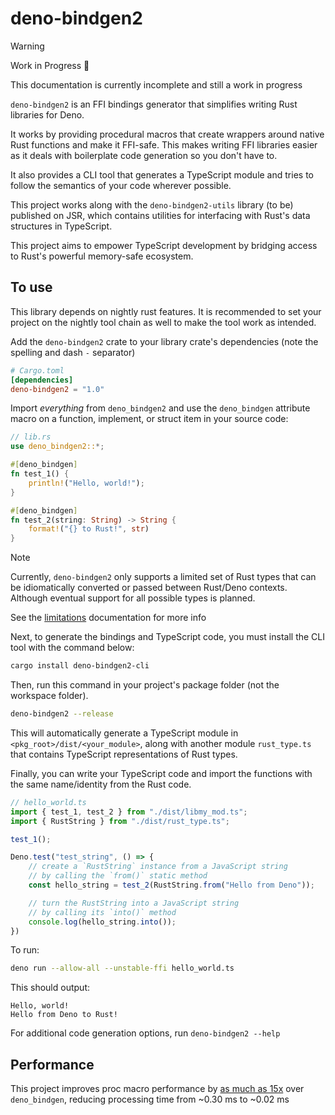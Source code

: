 # deno-bindgen2

> [!WARNING]
> Work in Progress 🚧
>
> This documentation is currently incomplete and still a work in progress

`deno-bindgen2` is an FFI bindings generator that simplifies writing Rust libraries for Deno.

It works by providing procedural macros that create wrappers around native Rust functions and make it FFI-safe. This makes writing FFI libraries easier as it deals with boilerplate code generation so you don't have to.

It also provides a CLI tool that generates a TypeScript module and tries to follow the semantics of your code wherever possible.

This project works along with the `deno-bindgen2-utils` library (to be) published on JSR, which contains utilities for interfacing with Rust's data structures in TypeScript.

This project aims to empower TypeScript development by bridging access to Rust's powerful memory-safe ecosystem.

## To use

This library depends on nightly rust features. It is recommended to set your project on the nightly tool chain as well to make the tool work as intended.

Add the `deno-bindgen2` crate to your library crate's dependencies (note the spelling and dash `-` separator)

```toml
# Cargo.toml
[dependencies]
deno-bindgen2 = "1.0"
```

Import *everything* from `deno_bindgen2` and use the `deno_bindgen` attribute macro on a function, implement, or struct item in your source code:

```rust
// lib.rs
use deno_bindgen2::*;

#[deno_bindgen]
fn test_1() {
    println!("Hello, world!");
}

#[deno_bindgen]
fn test_2(string: String) -> String {
    format!("{} to Rust!", str)
}
```

> [!NOTE]
>
> Currently, `deno-bindgen2` only supports a limited set of Rust types that can be idiomatically converted or passed between Rust/Deno contexts. Although eventual support for all possible types is planned.
>
> See the [limitations](docs/limitations.md) documentation for more info

Next, to generate the bindings and TypeScript code, you must install the CLI tool with the command below:

```sh
cargo install deno-bindgen2-cli
```

Then, run this command in your project's package folder (not the workspace folder).

```sh
deno-bindgen2 --release
```

This will automatically generate a TypeScript module in `<pkg_root>/dist/<your_module>`, along with another module `rust_type.ts` that contains TypeScript representations of Rust types.

Finally, you can write your TypeScript code and import the functions with the same name/identity from the Rust code.

```ts
// hello_world.ts
import { test_1, test_2 } from "./dist/libmy_mod.ts";
import { RustString } from "./dist/rust_type.ts";

test_1();

Deno.test("test_string", () => {
    // create a `RustString` instance from a JavaScript string
    // by calling the `from()` static method
    const hello_string = test_2(RustString.from("Hello from Deno"));

    // turn the RustString into a JavaScript string
    // by calling its `into()` method
    console.log(hello_string.into());
})

```

To run:

```bash
deno run --allow-all --unstable-ffi hello_world.ts
```

This should output:

```text
Hello, world!
Hello from Deno to Rust!
```

For additional code generation options, run `deno-bindgen2 --help`

## Performance

This project improves proc macro performance by [as much as 15x](packages/bench/bench_data.md) over `deno_bindgen`, reducing processing time from ~0.30 ms to ~0.02 ms
